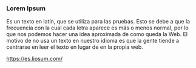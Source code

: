 ### Lorem Ipsum

Es un texto en latín, que se utiliza para las pruebas. Esto se debe a que la frecuencia con la cual cada letra aparece 
es más o menos normal, por lo que nos podemos hacer una idea aproximada de como queda la Web. El motivo 
de no usa un texto en nuestro idioma es que la gente tiende a centrarse en leer el texto en lugar de en la propia web.

https://es.lipsum.com/